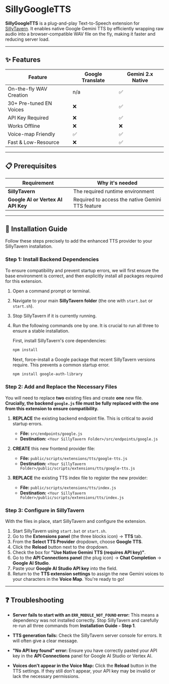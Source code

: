 # SillyGoogleTTS

**SillyGoogleTTS** is a plug-and-play Text-to-Speech extension for [SillyTavern](https://github.com/SillyTavern/SillyTavern). It enables native Google Gemini TTS by efficiently wrapping raw audio into a browser-compatible WAV file on the fly, making it faster and reducing server load.

---

## ✨ Features

| Feature                  | Google Translate | Gemini 2.x Native   |
| ------------------------ | ---------------- | ------------------- |
| On-the-fly WAV Creation  | n/a              | ✅                  |
| 30+ Pre-tuned EN Voices  | ❌               | ✅                  |
| API Key Required         | ❌               | ✅                  |
| Works Offline            | ❌               | ❌                  |
| Voice-map Friendly       | ✅               | ✅                  |
| Fast & Low-Resource      | ❌               | ✅                  |


---

## 📋 Prerequisites

| Requirement                          | Why it's needed                                   |
| ------------------------------------ | ------------------------------------------------- |
| **SillyTavern**                      | The required runtime environment                  |
| **Google AI or Vertex AI API Key**   | Required to access the native Gemini TTS feature  |

---

## 🚀 Installation Guide

Follow these steps precisely to add the enhanced TTS provider to your SillyTavern installation.

### Step 1: Install Backend Dependencies

To ensure compatibility and prevent startup errors, we will first ensure the base environment is correct, and then explicitly install all packages required for this extension.

1.  Open a command prompt or terminal.
2.  Navigate to your main **SillyTavern folder** (the one with `start.bat` or `start.sh`).
3.  Stop SillyTavern if it is currently running.
4.  Run the following commands one by one. It is crucial to run all three to ensure a stable installation.

    First, install SillyTavern's core dependencies:
    ```bash
    npm install
    ```
    Next, force-install a Google package that recent SillyTavern versions require. This prevents a common startup error.
    ```bash
    npm install google-auth-library
    ```
    
### Step 2: Add and Replace the Necessary Files

You will need to replace **two** existing files and create **one** new file. **Crucially, the backend `google.js` file must be fully replaced with the one from this extension to ensure compatibility.**

1.  **REPLACE** the existing backend endpoint file. This is critical to avoid startup errors.
    -   **File:** `src/endpoints/google.js`
    -   **Destination:** `<Your SillyTavern Folder>/src/endpoints/google.js`

2.  **CREATE** this new frontend provider file:
    -   **File:** `public/scripts/extensions/tts/google-tts.js`
    -   **Destination:** `<Your SillyTavern Folder>/public/scripts/extensions/tts/google-tts.js`

3.  **REPLACE** the existing TTS index file to register the new provider:
    -   **File:** `public/scripts/extensions/tts/index.js`
    -   **Destination:** `<Your SillyTavern Folder>/public/scripts/extensions/tts/index.js`

### Step 3: Configure in SillyTavern

With the files in place, start SillyTavern and configure the extension.

1.  Start SillyTavern using `start.bat` or `start.sh`.
2.  Go to the **Extensions panel** (the three blocks icon) -> **TTS** tab.
3.  From the **Select TTS Provider** dropdown, choose **Google TTS**.
4.  Click the **Reload** button next to the dropdown.
5.  Check the box for **"Use Native Gemini TTS (requires API key)"**.
6.  Go to the **API Connections panel** (the plug icon) -> **Chat Completion** -> **Google AI Studio**.
7.  Paste your **Google AI Studio API key** into the field.
8.  Return to the **TTS extension settings** to assign the new Gemini voices to your characters in the **Voice Map**. You're ready to go!

---

## ❓ Troubleshooting

-   **Server fails to start with an `ERR_MODULE_NOT_FOUND` error:** This means a dependency was not installed correctly. Stop SillyTavern and carefully re-run all three commands from **Installation Guide - Step 1**.

-   **TTS generation fails:** Check the SillyTavern server console for errors. It will often give a clear message.

-   **"No API key found" error:** Ensure you have correctly pasted your API key in the **API Connections** panel for Google AI Studio or Vertex AI.

-   **Voices don't appear in the Voice Map:** Click the **Reload** button in the TTS settings. If they still don't appear, your API key may be invalid or lack the necessary permissions.
